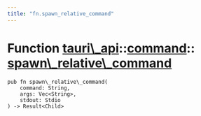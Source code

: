 ```yaml
---
title: "fn.spawn_relative_command"
---
```


# Function [tauri\\\_api](/docs/api/rust/tauri\_api/../index.html)::​[command](/docs/api/rust/tauri\_api/index.html)::​[spawn\\\_relative\\\_command](/docs/api/rust/tauri\_api/)

    pub fn spawn\_relative\_command(
        command: String, 
        args: Vec<String>, 
        stdout: Stdio
    ) -> Result<Child>

      
